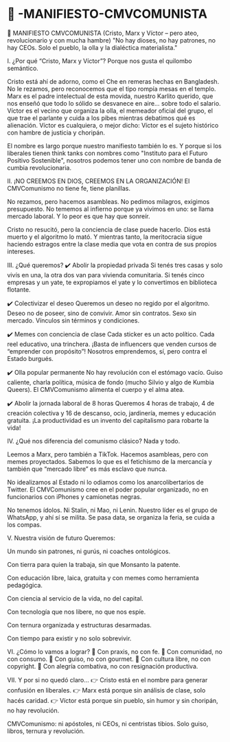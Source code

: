 # 📕 -MANIFIESTO-CMVCOMUNISTA

📕 MANIFIESTO CMVCOMUNISTA
(Cristo, Marx y Víctor – pero ateo, revolucionario y con mucha hambre)
"No hay dioses, no hay patrones, no hay CEOs.
Solo el pueblo, la olla y la dialéctica materialista."

I. ¿Por qué “Cristo, Marx y Víctor”?
Porque nos gusta el quilombo semántico.

Cristo está ahí de adorno, como el Che en remeras hechas en Bangladesh. No le rezamos, pero reconocemos que el tipo rompía mesas en el templo.
Marx es el padre intelectual de esta movida, nuestro Karlito querido, que nos enseñó que todo lo sólido se desvanece en aire… sobre todo el salario.
Víctor es el vecino que organiza la olla, el memeador oficial del grupo, el que trae el parlante y cuida a los pibes mientras debatimos qué es alienación. Víctor es cualquiera, o mejor dicho: Víctor es el sujeto histórico con hambre de justicia y choripán.

El nombre es largo porque nuestro manifiesto también lo es. Y porque si los liberales tienen think tanks con nombres como "Instituto para el Futuro Positivo Sostenible", nosotros podemos tener uno con nombre de banda de cumbia revolucionaria.

II. ¡NO CREEMOS EN DIOS, CREEMOS EN LA ORGANIZACIÓN!
El CMVComunismo no tiene fe, tiene planillas.

No rezamos, pero hacemos asambleas. No pedimos milagros, exigimos presupuesto. No tememos al infierno porque ya vivimos en uno: se llama mercado laboral. Y lo peor es que hay que sonreír.

Cristo no resucitó, pero la conciencia de clase puede hacerlo. Dios está muerto y el algoritmo lo mató. Y mientras tanto, la meritocracia sigue haciendo estragos entre la clase media que vota en contra de sus propios intereses.

III. ¿Qué queremos?
✔️ Abolir la propiedad privada
Si tenés tres casas y solo vivís en una, la otra dos van para vivienda comunitaria.
Si tenés cinco empresas y un yate, te expropiamos el yate y lo convertimos en biblioteca flotante.

✔️ Colectivizar el deseo
Queremos un deseo no regido por el algoritmo. Deseo no de poseer, sino de convivir.
Amor sin contratos. Sexo sin mercado. Vínculos sin términos y condiciones.

✔️ Memes con conciencia de clase
Cada sticker es un acto político. Cada reel educativo, una trinchera.
¡Basta de influencers que venden cursos de “emprender con propósito”!
Nosotros emprendemos, sí, pero contra el Estado burgués.

✔️ Olla popular permanente
No hay revolución con el estómago vacío.
Guiso caliente, charla política, música de fondo (mucho Silvio y algo de Kumbia Queers).
El CMVComunismo alimenta el cuerpo y el alma atea.

✔️ Abolir la jornada laboral de 8 horas
Queremos 4 horas de trabajo, 4 de creación colectiva y 16 de descanso, ocio, jardinería, memes y educación gratuita.
¡La productividad es un invento del capitalismo para robarte la vida!

IV. ¿Qué nos diferencia del comunismo clásico?
Nada y todo.

Leemos a Marx, pero también a TikTok.
Hacemos asambleas, pero con memes proyectados.
Sabemos lo que es el fetichismo de la mercancía y también que “mercado libre” es más esclavo que nunca.

No idealizamos al Estado ni lo odiamos como los anarcolibertarios de Twitter.
El CMVComunismo cree en el poder popular organizado, no en funcionarios con iPhones y camionetas negras.

No tenemos ídolos. Ni Stalin, ni Mao, ni Lenin.
Nuestro líder es el grupo de WhatsApp, y ahí sí se milita. Se pasa data, se organiza la feria, se cuida a los compas.

V. Nuestra visión de futuro
Queremos:

Un mundo sin patrones, ni gurús, ni coaches ontológicos.

Con tierra para quien la trabaja, sin que Monsanto la patente.

Con educación libre, laica, gratuita y con memes como herramienta pedagógica.

Con ciencia al servicio de la vida, no del capital.

Con tecnología que nos libere, no que nos espíe.

Con ternura organizada y estructuras desarmadas.

Con tiempo para existir y no solo sobrevivir.

VI. ¿Cómo lo vamos a lograr?
📌 Con praxis, no con fe.
📌 Con comunidad, no con consumo.
📌 Con guiso, no con gourmet.
📌 Con cultura libre, no con copyright.
📌 Con alegría combativa, no con resignación productiva.

VII. Y por si no quedó claro...
👉 Cristo está en el nombre para generar confusión en liberales.
👉 Marx está porque sin análisis de clase, solo hacés caridad.
👉 Víctor está porque sin pueblo, sin humor y sin choripán, no hay revolución.

CMVComunismo: ni apóstoles, ni CEOs, ni centristas tibios.
Solo guiso, libros, ternura y revolución.
